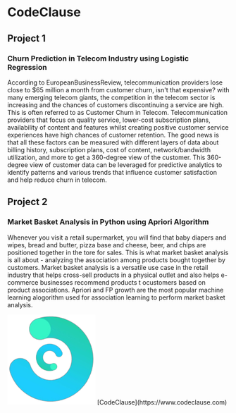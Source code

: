 # CodeClause

## Project 1
### Churn Prediction in Telecom Industry using Logistic Regression
According to EuropeanBusinessReview, telecommunication providers lose close to $65 million a month from customer churn, isn't that expensive? with many emerging telecom giants, the competition in the telecom sector is increasing and the chances of customers discontinuing a service are high. This is often referred to as Customer Churn in Telecom. Telecommunication providers that focus on quality service, lower-cost subscription plans, availability of content and features whilst creating positive customer service experiences have high chances of customer retention. The good news is that all these factors can be measured with different layers of data about billing history, subscription plans, cost of content, network/bandwidth utilization, and more to get a 360-degree view of the customer. This 360-degree view of customer data can be leveraged for predictive analytics to identify patterns and various trends that influence customer satisfaction and help reduce churn in telecom.

## Project 2
### Market Basket Analysis in Python using Apriori Algorithm
Whenever you visit a retail supermarket, you will find that baby diapers and wipes, bread and butter, pizza base and cheese, beer, and chips are positioned together in the tore for sales. This is what market basket analysis is all about - analyzing the association among products bought together by customers. Market basket analysis is a versatile use case in the retail industry that helps cross-sell products in a physical outlet and also helps e-commerce businesses recommend products t ocustomers based on product associations. Apriori and FP growth are the most popular machine learning alogorithm used for association learning to perform market basket analysis.



<img src="Main_Logo.png" alt="CodeClause" width="200"/>
[CodeClause](https://www.codeclause.com)
